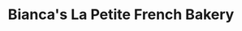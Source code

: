 ---
title: "Bianca's La Petite French Bakery"
url: /provo/biancas-la-petite-french-bakery/
shop: Bäckerei
---
